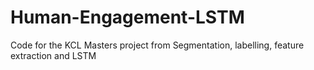 # Human-Engagement-LSTM
Code for the KCL Masters project from Segmentation, labelling, feature extraction and LSTM 
